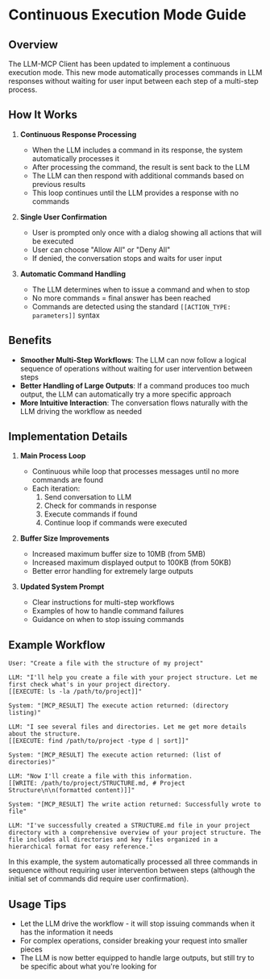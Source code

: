 # Continuous Execution Mode Guide

## Overview

The LLM-MCP Client has been updated to implement a continuous execution mode. This new mode automatically processes commands in LLM responses without waiting for user input between each step of a multi-step process.

## How It Works

1. **Continuous Response Processing**
   - When the LLM includes a command in its response, the system automatically processes it
   - After processing the command, the result is sent back to the LLM
   - The LLM can then respond with additional commands based on previous results
   - This loop continues until the LLM provides a response with no commands

2. **Single User Confirmation**
   - User is prompted only once with a dialog showing all actions that will be executed
   - User can choose "Allow All" or "Deny All"
   - If denied, the conversation stops and waits for user input

3. **Automatic Command Handling**
   - The LLM determines when to issue a command and when to stop
   - No more commands = final answer has been reached
   - Commands are detected using the standard `[[ACTION_TYPE: parameters]]` syntax

## Benefits

- **Smoother Multi-Step Workflows**: The LLM can now follow a logical sequence of operations without waiting for user intervention between steps
- **Better Handling of Large Outputs**: If a command produces too much output, the LLM can automatically try a more specific approach
- **More Intuitive Interaction**: The conversation flows naturally with the LLM driving the workflow as needed

## Implementation Details

1. **Main Process Loop**
   - Continuous while loop that processes messages until no more commands are found
   - Each iteration: 
     1. Send conversation to LLM
     2. Check for commands in response
     3. Execute commands if found
     4. Continue loop if commands were executed

2. **Buffer Size Improvements**
   - Increased maximum buffer size to 10MB (from 5MB)
   - Increased maximum displayed output to 100KB (from 50KB)
   - Better error handling for extremely large outputs

3. **Updated System Prompt**
   - Clear instructions for multi-step workflows
   - Examples of how to handle command failures
   - Guidance on when to stop issuing commands

## Example Workflow

```
User: "Create a file with the structure of my project"

LLM: "I'll help you create a file with your project structure. Let me first check what's in your project directory.
[[EXECUTE: ls -la /path/to/project]]"

System: "[MCP_RESULT] The execute action returned: (directory listing)"

LLM: "I see several files and directories. Let me get more details about the structure.
[[EXECUTE: find /path/to/project -type d | sort]]"

System: "[MCP_RESULT] The execute action returned: (list of directories)"

LLM: "Now I'll create a file with this information.
[[WRITE: /path/to/project/STRUCTURE.md, # Project Structure\n\n(formatted content)]]"

System: "[MCP_RESULT] The write action returned: Successfully wrote to file"

LLM: "I've successfully created a STRUCTURE.md file in your project directory with a comprehensive overview of your project structure. The file includes all directories and key files organized in a hierarchical format for easy reference."
```

In this example, the system automatically processed all three commands in sequence without requiring user intervention between steps (although the initial set of commands did require user confirmation).

## Usage Tips

- Let the LLM drive the workflow - it will stop issuing commands when it has the information it needs
- For complex operations, consider breaking your request into smaller pieces
- The LLM is now better equipped to handle large outputs, but still try to be specific about what you're looking for
